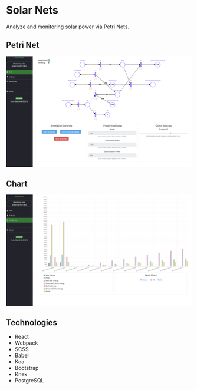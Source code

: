 # Solar Nets
Analyze and monitoring solar power via Petri Nets.

## Petri Net
![alt tag](https://github.com/gios/solar-nets/blob/master/screen1.png)

## Chart
![alt tag](https://github.com/gios/solar-nets/blob/master/screen2.png)

## Technologies
* React
* Webpack
* SCSS
* Babel
* Koa
* Bootstrap
* Knex
* PostgreSQL
